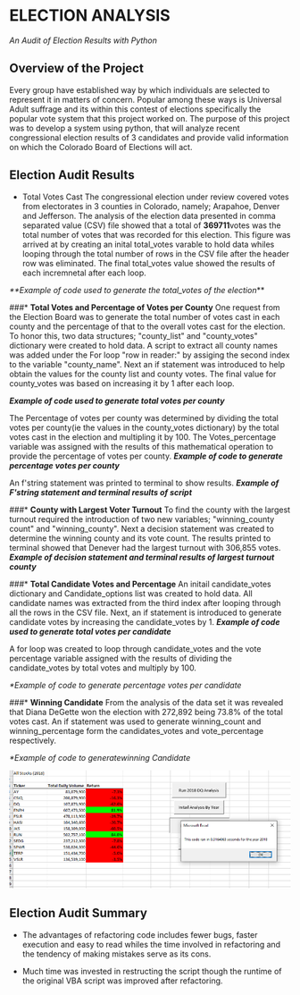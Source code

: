 # ELECTION ANALYSIS 
_An Audit of Election Results with Python_


## Overview of the Project
Every group have established way by which individuals are selected to represent it in matters of concern. Popular among these ways is Universal Adult suffrage and its within this contest of elections specifically the popular vote system that this project worked on.
The purpose of this project was to develop a system using python, that will analyze recent congressional election results of 3 candidates and provide valid information on which the Colorado Board of Elections will act. 

## Election Audit Results

* Total Votes Cast
The congressional election under review covered votes from electorates in 3 counties in Colorado, namely; Arapahoe, Denver and Jefferson. The analysis of the election      data presented in comma separated value (CSV) file showed that a total of **369711**votes was the total number of votes that was recorded for this election.
This figure was arrived at by creating an inital total_votes varable to hold data whiles looping through the total number of rows in the CSV file after the header row was eliminated. The final total_votes value showed the results of each incremnetal after each loop.

_**Example of code used to generate the total_votes of the election_**      


###* **Total Votes and Percentage of Votes per County**
One request from the Election Board was to generate the total number of votes cast in each county and the percentage of that to the overall votes cast for the election.
To honor this, two data structures; "county_list" and "county_votes" dictionary were created to hold data. 
A script to extract all county names was added under the For loop "row in reader:" by assiging the second index to the variable "county_name".
Next an if statement was introduced to help obtain the values for the county list and county votes.
The final value for county_votes was based on increasing it by 1 after each loop.

_**Example of code used to generate total votes per county**_

The Percentage of votes per county was determined by dividing the total votes per county(ie the values in the county_votes dictionary) by the total votes cast in the election and multipling it by 100.
The Votes_percentage variable was assigned with the results of this mathematical operation to provide the percentage of votes per county.
_**Example of code to generate percentage votes per county**_


An f'string statement was printed to terminal to show results.
_**Example of F'string statement and terminal results of script**_


###* **County with Largest Voter Turnout**
To find the county with the largest turnout required the introduction of two new variables; "winning_county count" and "winning_county".
Next a decision statement was created to determine the winning county and its vote count.
The results printed to terminal showed that Denever had the largest turnout with 306,855 votes.
_**Example of decision statement and terminal results of largest turnout county**_


###* **Total Candidate Votes and Percentage**
An initail candidate_votes dictionary and Candidate_options list was created to hold data.
All candidate names was extracted from the third index after looping through all the rows in the CSV file.
Next, an if statement is introduced to generate candidate votes by increasing the candidate_votes by 1.
_**Example of code used to generate total votes per candidate**_

A for loop was created to loop through candidate_votes and the vote percentage variable assigned with the results of dividing the candidate_votes by total votes and multiply by 100.

_**Example of code to generate percentage votes per candidate*_


###* **Winning Candidate**
From the analysis of the data set it was revealed that Diana DeGette won the election with 272,892 being 73.8% of the total votes cast.
An if statement was used to generate winning_count and winning_percentage form the candidates_votes and vote_percentage respectively.

_**Example of code to generatewinning Candidate*_

 
![Alt text](https://github.com/emmanuelbrim/Stock-analysis/blob/main/Resources/VBA_Challenge_2018.PNG)


## Election Audit Summary
- The advantages of refactoring code includes fewer bugs, faster execution and easy to read whiles the time involved in refactoring and the tendency of making mistakes serve as its cons.

- Much time was invested in restructing the script though the runtime of the original VBA script was improved after refactoring. 


